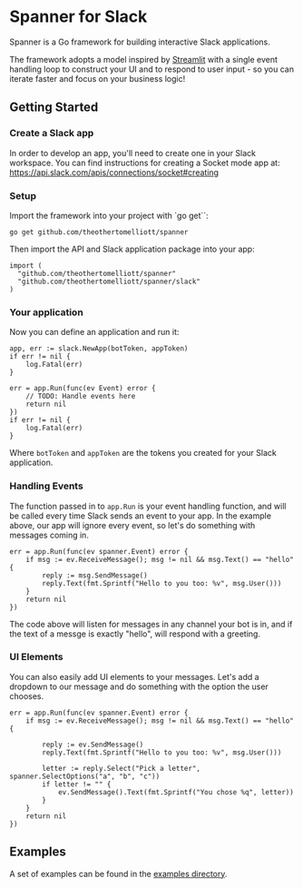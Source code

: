 # Spanner for Slack

Spanner is a Go framework for building interactive Slack applications.

The framework adopts a model inspired by [Streamlit](https://streamlit.io/) with a single event handling loop to construct your UI and to respond to user input - so you can iterate faster and focus on your business logic!

## Getting Started

### Create a Slack app

In order to develop an app, you'll need to create one in your Slack workspace. You can find instructions
for creating a Socket mode app at: https://api.slack.com/apis/connections/socket#creating

### Setup

Import the framework into your project with `go get``:

    go get github.com/theothertomelliott/spanner

Then import the API and Slack application package into your app:

```
import (
  "github.com/theothertomelliott/spanner"
  "github.com/theothertomelliott/spanner/slack"
)
```

### Your application

Now you can define an application and run it:

```
app, err := slack.NewApp(botToken, appToken)
if err != nil {
    log.Fatal(err)
}

err = app.Run(func(ev Event) error {
    // TODO: Handle events here
    return nil
})
if err != nil {
    log.Fatal(err)
}
```

Where `botToken` and `appToken` are the tokens you created for your Slack application.

### Handling Events

The function passed in to `app.Run` is your event handling function, and will be called every time Slack
sends an event to your app. In the example above, our app will ignore every event, so let's do something
with messages coming in.

```
err = app.Run(func(ev spanner.Event) error {
    if msg := ev.ReceiveMessage(); msg != nil && msg.Text() == "hello" {
        reply := msg.SendMessage()
        reply.Text(fmt.Sprintf("Hello to you too: %v", msg.User()))
    }
    return nil
})
```

The code above will listen for messages in any channel your bot is in, and if the text of a messge is
exactly "hello", will respond with a greeting.

### UI Elements

You can also easily add UI elements to your messages. Let's add a dropdown to our message and do something
with the option the user chooses.

```
err = app.Run(func(ev spanner.Event) error {
    if msg := ev.ReceiveMessage(); msg != nil && msg.Text() == "hello" {

        reply := ev.SendMessage()
        reply.Text(fmt.Sprintf("Hello to you too: %v", msg.User()))

		letter := reply.Select("Pick a letter", spanner.SelectOptions("a", "b", "c"))
        if letter != "" {
            ev.SendMessage().Text(fmt.Sprintf("You chose %q", letter))
        }
    }
    return nil
})
```

## Examples

A set of examples can be found in the [examples directory](./examples).

